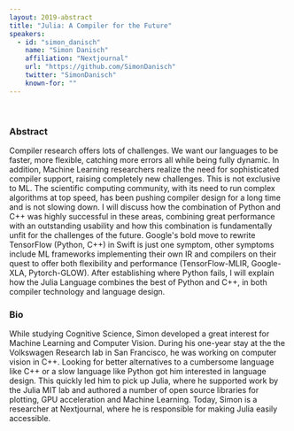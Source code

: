 ```yaml
---
layout: 2019-abstract
title: "Julia: A Compiler for the Future"
speakers:
  - id: "simon_danisch"
    name: "Simon Danisch"
    affiliation: "Nextjournal"
    url: "https://github.com/SimonDanisch"
    twitter: "SimonDanisch"
    known-for: ""
---
```


<br/>

### Abstract

Compiler research offers lots of challenges. We want our languages to be faster, more flexible, catching more errors all while being fully dynamic. In addition, Machine Learning researchers realize the need for sophisticated compiler support, raising completely new challenges. This is not exclusive to ML. The scientific computing community, with its need to run complex algorithms at top speed, has been pushing compiler design for a long time and is not slowing down. I will discuss how the combination of Python and C++ was highly successful in these areas, combining great performance with an outstanding usability and how this combination is fundamentally unfit for the challenges of the future. Google's bold move to rewrite TensorFlow (Python, C++) in Swift is just one symptom, other symptoms include ML frameworks implementing their own IR and compilers on their quest to offer both flexibility and performance (TensorFlow-MLIR, Google-XLA, Pytorch-GLOW). After establishing where Python fails, I will explain how the Julia Language combines the best of Python and C++, in both compiler technology and language design.

### Bio

While studying Cognitive Science, Simon developed a great interest for Machine Learning and Computer Vision. During his one-year stay at the the Volkswagen Research lab in San Francisco, he was working on computer vision in C++. Looking for better alternatives to a cumbersome language like C++ or a slow language like Python got him interested in language design. This quickly led him to pick up Julia, where he supported work by the Julia MIT lab and authored a number of open source libraries for plotting, GPU acceleration and Machine Learning. Today, Simon is a researcher at Nextjournal, where he is responsible for making Julia easily accessible.

